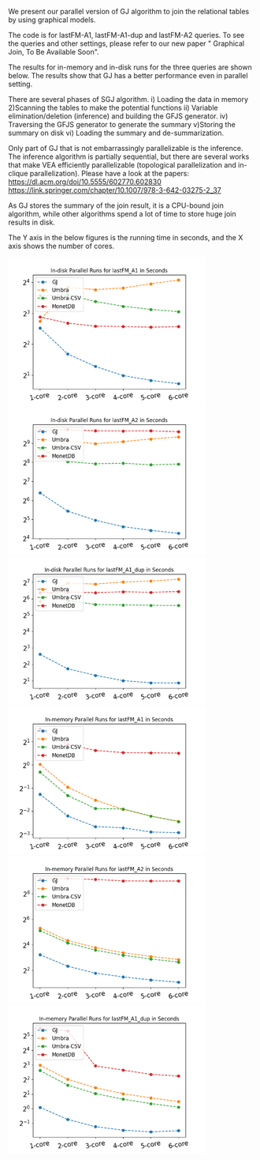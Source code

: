 We present our parallel version of GJ algorithm to join the relational tables by using graphical models.  

The code is for lastFM-A1, lastFM-A1-dup and lastFM-A2 queries. To see the queries and other settings, please refer to our new paper " Graphical Join, To Be Available Soon".

The results for in-memory and in-disk runs for the three queries are shown below. The results show that GJ has a better performance even in parallel setting.  

There are several phases of SGJ algorithm. 
i) Loading the data in memory 2)Scanning the tables to make the potential functions ii) Variable elimination/deletion (inference) and building the GFJS generator. iv) Traversing the GFJS generator to generate the summary 
v)Storing the summary on disk vi) Loading the summary and de-summarization.

Only part of GJ that is not embarrassingly parallelizable is the inference. The inference algorithm is partially sequential, but there are several works that make VEA efficiently parallelizable (topological parallelization and in-clique parallelization). Please have a look at the papers:  
https://dl.acm.org/doi/10.5555/602770.602830  
https://link.springer.com/chapter/10.1007/978-3-642-03275-2_37  

As GJ stores the summary of the join result, it is a CPU-bound join algorithm, while other algorithms spend a lot of time to store huge join results in disk.  
 
The Y axis in the below figures is the running time in seconds, and the X axis shows the number of cores.

<img src="results/A1-parallel-disk-log.png" width="400"/> <img src="results/A2-parallel-disk-log.png" width="400"/> <img src="results/A1-dup-parallel-disk-log.png" width="400"/> <img src="results/A1-parallel-mem-log.png" width="400"/> <img src="results/A2-parallel-mem-log.png" width="400"/> <img src="results/A1-dup-parallel-mem-log.png" width="400"/> 
